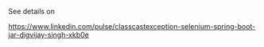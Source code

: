 
See details on

https://www.linkedin.com/pulse/classcastexception-selenium-spring-boot-jar-digvijay-singh-xkb0e